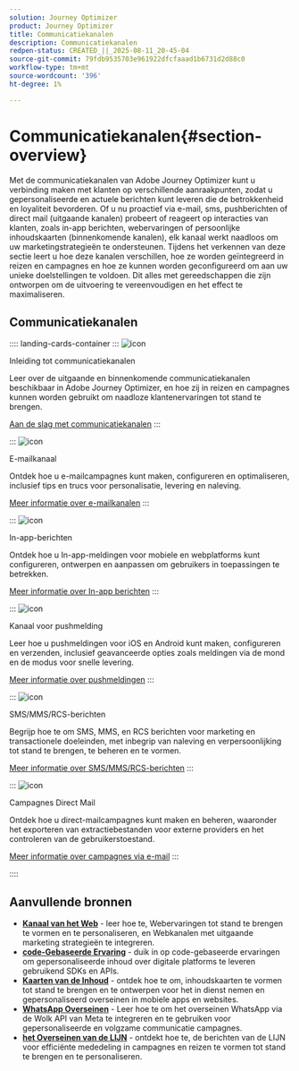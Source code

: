 ```yaml
---
solution: Journey Optimizer
product: Journey Optimizer
title: Communicatiekanalen
description: Communicatiekanalen
redpen-status: CREATED_||_2025-08-11_20-45-04
source-git-commit: 79fdb9535703e961922dfcfaaad1b6731d2d88c0
workflow-type: tm+mt
source-wordcount: '396'
ht-degree: 1%

---
```



# Communicatiekanalen{#section-overview}

Met de communicatiekanalen van Adobe Journey Optimizer kunt u verbinding maken met klanten op verschillende aanraakpunten, zodat u gepersonaliseerde en actuele berichten kunt leveren die de betrokkenheid en loyaliteit bevorderen. Of u nu proactief via e-mail, sms, pushberichten of direct mail (uitgaande kanalen) probeert of reageert op interacties van klanten, zoals in-app berichten, webervaringen of persoonlijke inhoudskaarten (binnenkomende kanalen), elk kanaal werkt naadloos om uw marketingstrategieën te ondersteunen. Tijdens het verkennen van deze sectie leert u hoe deze kanalen verschillen, hoe ze worden geïntegreerd in reizen en campagnes en hoe ze kunnen worden geconfigureerd om aan uw unieke doelstellingen te voldoen. Dit alles met gereedschappen die zijn ontworpen om de uitvoering te vereenvoudigen en het effect te maximaliseren.

## Communicatiekanalen

:::: landing-cards-container
:::
![icon](https://cdn.experienceleague.adobe.com/icons/book.svg?lang=nl-NL)

Inleiding tot communicatiekanalen

Leer over de uitgaande en binnenkomende communicatiekanalen beschikbaar in Adobe Journey Optimizer, en hoe zij in reizen en campagnes kunnen worden gebruikt om naadloze klantenervaringen tot stand te brengen.

[Aan de slag met communicatiekanalen](../using/channels/gs-channels.md)
:::

:::
![icon](https://cdn.experienceleague.adobe.com/icons/envelope.svg?lang=nl-NL)

E-mailkanaal

Ontdek hoe u e-mailcampagnes kunt maken, configureren en optimaliseren, inclusief tips en trucs voor personalisatie, levering en naleving.

[Meer informatie over e-mailkanalen](email-landing-page.md)
:::

:::
![icon](https://cdn.experienceleague.adobe.com/icons/mobile.svg?lang=nl-NL)

In-app-berichten

Ontdek hoe u In-app-meldingen voor mobiele en webplatforms kunt configureren, ontwerpen en aanpassen om gebruikers in toepassingen te betrekken.

[Meer informatie over In-app berichten](in-app-landing-page.md)
:::

:::
![icon](https://cdn.experienceleague.adobe.com/icons/bell.svg?lang=nl-NL)

Kanaal voor pushmelding

Leer hoe u pushmeldingen voor iOS en Android kunt maken, configureren en verzenden, inclusief geavanceerde opties zoals meldingen via de mond en de modus voor snelle levering.

[Meer informatie over pushmeldingen](push-landing-page.md)
:::

:::
![icon](https://cdn.experienceleague.adobe.com/icons/comment-dots.svg?lang=nl-NL)

SMS/MMS/RCS-berichten

Begrijp hoe te om SMS, MMS, en RCS berichten voor marketing en transactionele doeleinden, met inbegrip van naleving en verpersoonlijking tot stand te brengen, te beheren en te vormen.

[Meer informatie over SMS/MMS/RCS-berichten](sms-landing-page.md)
:::

:::
![icon](https://cdn.experienceleague.adobe.com/icons/mail-bulk.svg?lang=nl-NL)

Campagnes Direct Mail

Ontdek hoe u direct-mailcampagnes kunt maken en beheren, waaronder het exporteren van extractiebestanden voor externe providers en het controleren van de gebruikerstoestand.

[Meer informatie over campagnes via e-mail](direct-mail-landing-page.md)
:::

::::


## Aanvullende bronnen

- **[Kanaal van het Web](web-landing-page.md)** - leer hoe te, Webervaringen tot stand te brengen te vormen en te personaliseren, en Webkanalen met uitgaande marketing strategieën te integreren.
- **[code-Gebaseerde Ervaring](code-based-experience-landing-page.md)** - duik in op code-gebaseerde ervaringen om gepersonaliseerde inhoud over digitale platforms te leveren gebruikend SDKs en APIs.
- **[Kaarten van de Inhoud](content-card-landing-page.md)** - ontdek hoe te om, inhoudskaarten te vormen tot stand te brengen en te ontwerpen voor het in dienst nemen en gepersonaliseerd overseinen in mobiele apps en websites.
- **[WhatsApp Overseinen](whatsapp-landing-page.md)** - Leer hoe te om het overseinen WhatsApp via de Wolk API van Meta te integreren en te gebruiken voor gepersonaliseerde en volgzame communicatie campagnes.
- **[het Overseinen van de LIJN](line-landing-page.md)** - ontdekt hoe te, de berichten van de LIJN voor efficiënte mededeling in campagnes en reizen te vormen tot stand te brengen en te personaliseren.
